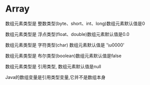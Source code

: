 # Array

数组元素类型是 整数类型(byte、short、int、long)数组元素默认值是0

数组元素类型是  浮点类型(float、double)数组元素默认值是0.0

数组元素类型是 字符类型(char) 数组元素默认值是 '\u0000'

数组元素类型是 布尔类型(boolean)数组元素默认值是false

数组元素类型是 引用类型, 数组元素默认值是null

Java的数组变量是引用类型变量,它并不是数组本身